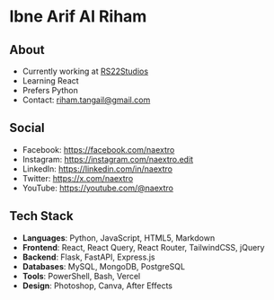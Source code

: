 # Ibne Arif Al Riham

## About
- Currently working at [RS22Studios](https://rs22studios.com/)
- Learning React
- Prefers Python
- Contact: riham.tangail@gmail.com

## Social
- Facebook: https://facebook.com/naextro
- Instagram: https://instagram.com/naextro.edit
- LinkedIn: https://linkedin.com/in/naextro
- Twitter: https://x.com/naextro
- YouTube: https://youtube.com/@naextro

## Tech Stack
- **Languages**: Python, JavaScript, HTML5, Markdown
- **Frontend**: React, React Query, React Router, TailwindCSS, jQuery
- **Backend**: Flask, FastAPI, Express.js
- **Databases**: MySQL, MongoDB, PostgreSQL
- **Tools**: PowerShell, Bash, Vercel
- **Design**: Photoshop, Canva, After Effects

